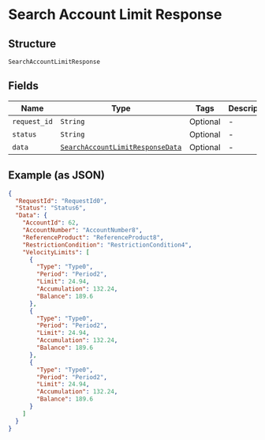
# Search Account Limit Response

## Structure

`SearchAccountLimitResponse`

## Fields

| Name | Type | Tags | Description |
|  --- | --- | --- | --- |
| `request_id` | `String` | Optional | - |
| `status` | `String` | Optional | - |
| `data` | [`SearchAccountLimitResponseData`](../../doc/models/search-account-limit-response-data.md) | Optional | - |

## Example (as JSON)

```json
{
  "RequestId": "RequestId0",
  "Status": "Status6",
  "Data": {
    "AccountId": 62,
    "AccountNumber": "AccountNumber8",
    "ReferenceProduct": "ReferenceProduct8",
    "RestrictionCondition": "RestrictionCondition4",
    "VelocityLimits": [
      {
        "Type": "Type0",
        "Period": "Period2",
        "Limit": 24.94,
        "Accumulation": 132.24,
        "Balance": 189.6
      },
      {
        "Type": "Type0",
        "Period": "Period2",
        "Limit": 24.94,
        "Accumulation": 132.24,
        "Balance": 189.6
      },
      {
        "Type": "Type0",
        "Period": "Period2",
        "Limit": 24.94,
        "Accumulation": 132.24,
        "Balance": 189.6
      }
    ]
  }
}
```

